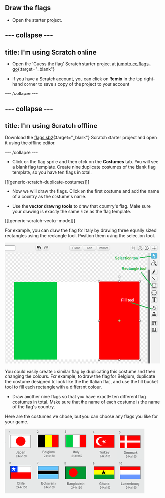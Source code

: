 ## Draw the flags

+ Open the starter project.

--- collapse ---
---
title: I'm using Scratch online
---

+ Open the 'Guess the flag' Scratch starter project at [jumpto.cc/flags-go](http://jumpto.cc/flags-go){:target="_blank"}.

+ If you have a Scratch account, you can click on **Remix** in the top right-hand corner to save a copy of the project to your account


--- /collapse ---

--- collapse ---
---
title: I'm using Scratch offline
---

Download the [flags.sb2](resources/flags.sb2){:target="_blank"} Scratch starter project and open it using the offline editor.

--- /collapse ---

+ Click on the flag sprite and then click on the **Costumes** tab. You will see a blank flag template. Create nine duplicate costumes of the blank flag template, so you have ten flags in total.

[[[generic-scratch-duplicate-costumes]]]

+ Now we will draw the flags. Click on the first costume and add the name of a country as the costume's name.

+ Use the **vector drawing tools** to draw that country's flag. Make sure your drawing is exactly the same size as the flag template.

[[[generic-scratch-vector-mode]]]

For example, you can draw the flag for Italy by drawing three equally sized rectangles using the rectangle tool. Position them using the selection tool.

![Vector drawing](images/vector-drawing.png)

You could easily create a similar flag by duplicating this costume and then changing the colours. For example, to draw the flag for Belgium, duplicate the costume designed to look like the the Italian flag, and use the fill bucket tool to fill each rectangle with a different colour.

+ Draw another nine flags so that you have exactly ten different flag costumes in total. Make sure that the name of each costume is the name of the flag's country.

Here are the costumes we chose, but you can choose any flags you like for your game.

![All flag costumes](images/all-costumes.png)
